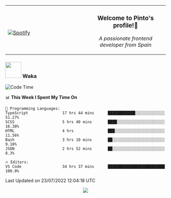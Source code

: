 <table width="100%" align="center"> 
  <tr>
  <td width="50%">
      
&nbsp; <br> [![Spotify](https://novatorem-zeta-rust.vercel.app/api/spotify)](https://open.spotify.com/user/novatorem-zeta-rust)

  </td>
  <td width="50%">
    <h3 align="center">Welcome to Pinto's profile!👋</h3>
    <p align="center"><em>A passionate frontend developer from Spain</em></p>
  </td>
  </table>

### <img src="https://media.giphy.com/media/VgCDAzcKvsR6OM0uWg/giphy.gif" width="50"> Waka

  <!--START_SECTION:waka-->
![Code Time](http://img.shields.io/badge/Code%20Time-697%20hrs%209%20mins-blue)

📊 **This Week I Spent My Time On** 

```text
💬 Programming Languages: 
TypeScript               17 hrs 44 mins      ████████████░░░░░░░░░░░░░   51.27% 
SCSS                     5 hrs 40 mins       ████░░░░░░░░░░░░░░░░░░░░░   16.38% 
HTML                     4 hrs               ███░░░░░░░░░░░░░░░░░░░░░░   11.56% 
Bash                     3 hrs 10 mins       ██░░░░░░░░░░░░░░░░░░░░░░░   9.18% 
JSON                     2 hrs 52 mins       ██░░░░░░░░░░░░░░░░░░░░░░░   8.3%

🔥 Editors: 
VS Code                  34 hrs 37 mins      █████████████████████████   100.0%

```


 Last Updated on 23/07/2022 12:04:18 UTC
<!--END_SECTION:waka-->

<div align="center">
<img src="https://github-readme-stats-gilt-tau.vercel.app/api/top-langs/?username=pinto-hub&layout=compact&theme=dracula" />
</div>
